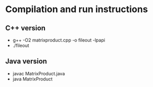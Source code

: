 # Compilation and run instructions

## C++ version
- g++ -O2 matrixproduct.cpp -o fileout -lpapi 
- ./fileout

## Java version
- javac MatrixProduct.java
- java MatrixProduct